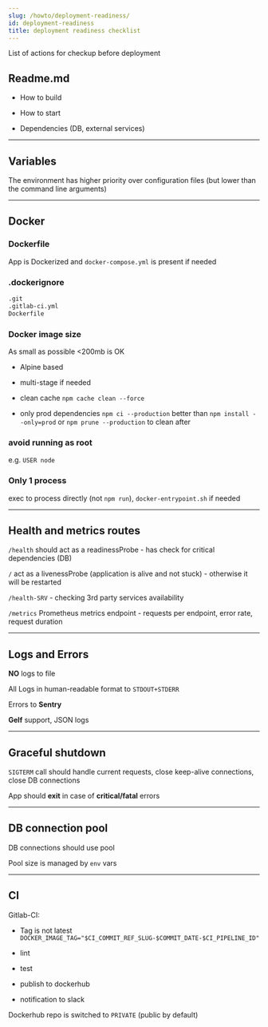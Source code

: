 ```yaml
---
slug: /howto/deployment-readiness/
id: deployment-readiness
title: deployment readiness checklist
---
```


List of actions for checkup before deployment

## Readme.md

- How to build

- How to start

- Dependencies (DB, external services)

---
## Variables

The environment has higher priority over configuration files (but lower than the command line arguments)

---
## Docker

### Dockerfile

App is Dockerized and `docker-compose.yml` is present if needed

### .dockerignore

```sh
.git
.gitlab-ci.yml
Dockerfile
```


### Docker image size 

As small as possible <200mb is OK

- Alpine based

- multi-stage if needed

- clean cache `npm cache clean --force`

- only prod dependencies  `npm ci --production` better than `npm install --only=prod` or `npm prune --production` to clean after

### avoid running as root

e.g. `USER node`

### Only 1 process

exec to process directly (not `npm run`), `docker-entrypoint.sh` if needed

---
## Health and metrics routes

`/health` should act as a readinessProbe - has check for critical dependencies (DB)

`/` act as a livenessProbe (application is alive and not stuck) - otherwise it will be restarted

`/health-SRV` - checking 3rd party services availability

`/metrics` Prometheus metrics endpoint - requests per endpoint, error rate, request duration

---
## Logs and Errors

**NO** logs to file

All Logs in human-readable format to `STDOUT+STDERR`

Errors to **Sentry**

**Gelf** support, JSON logs

---
## Graceful shutdown

`SIGTERM` call should handle current requests, close keep-alive connections, close DB connections

App should **exit** in case of **critical/fatal** errors

---
## DB connection pool

DB connections should use pool

Pool size is managed by `env` vars

---
## CI

Gitlab-CI:

- Tag is not latest `DOCKER_IMAGE_TAG="$CI_COMMIT_REF_SLUG-$COMMIT_DATE-$CI_PIPELINE_ID"`

- lint

- test

- publish to dockerhub

- notification to slack

Dockerhub repo is switched to `PRIVATE` (public by default)

 


